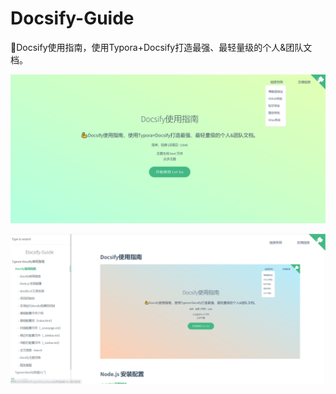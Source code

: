 # Docsify-Guide
💪Docsify使用指南，使用Typora+Docsify打造最强、最轻量级的个人&团队文档。

![image-20211010182039506](images/image-20211010182039506.png)

![image-20211010182147163](images/image-20211010182147163.png)

